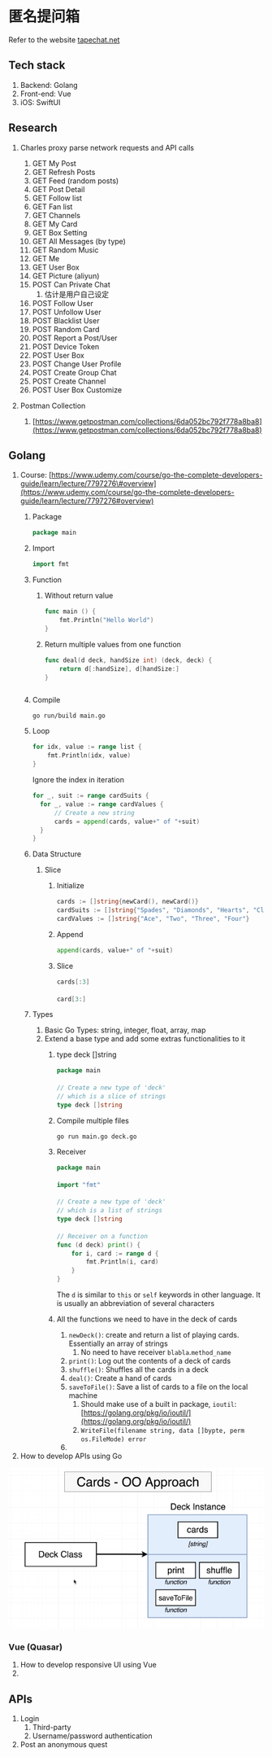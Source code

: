 # 匿名提问箱

Refer to the website [tapechat.net](https://www.tapechat.net/)

## Tech stack

1. Backend: Golang
2. Front-end: Vue
3. iOS: SwiftUI

## Research

1. Charles proxy parse network requests and API calls
   1. GET My Post
   2. GET Refresh Posts
   3. GET Feed \(random posts\)
   4. GET Post Detail
   5. GET Follow list
   6. GET Fan list
   7. GET Channels
   8. GET My Card
   9. GET Box Setting
   10. GET All Messages \(by type\)
   11. GET Random Music
   12. GET Me
   13. GET User Box
   14. GET Picture \(aliyun\)
   15. POST Can Private Chat
       1. 估计是用户自己设定
   16. POST Follow User
   17. POST Unfollow User
   18. POST Blacklist User
   19. POST Random Card
   20. POST Report a Post/User
   21. POST Device Token
   22. POST User Box
   23. POST Change User Profile
   24. POST Create Group Chat
   25. POST Create Channel
   26. POST User Box Customize
2. Postman Collection

   1. [https://www.getpostman.com/collections/6da052bc792f778a8ba8](https://www.getpostman.com/collections/6da052bc792f778a8ba8)

## Golang

1. Course: [https://www.udemy.com/course/go-the-complete-developers-guide/learn/lecture/7797276\#overview](https://www.udemy.com/course/go-the-complete-developers-guide/learn/lecture/7797276#overview)
   1. Package

      ```go
      package main
      ```

   2. Import

      ```go
      import fmt
      ```

   3. Function
      1. Without return value

         ```go
         func main () {
             fmt.Println("Hello World")
         }
         ```

      2. Return multiple values from one function

         ```go
         func deal(d deck, handSize int) (deck, deck) {
             return d[:handSize], d[handSize:]
         }
         ```

         ```go

         ```
   4. Compile

      ```text
      go run/build main.go
      ```

   5. Loop

      ```go
      for idx, value := range list {
          fmt.Println(idx, value)
      }
      ```

      Ignore the index in iteration

      ```go
      for _, suit := range cardSuits {
      	for _, value := range cardValues {
      		// Create a new string
      		cards = append(cards, value+" of "+suit)
      	}
      }
      ```

   6. Data Structure
      1. Slice
         1. Initialize

            ```go
            cards := []string{newCard(), newCard()}
            cardSuits := []string{"Spades", "Diamonds", "Hearts", "Clubs"}
            cardValues := []string{"Ace", "Two", "Three", "Four"}
            ```

         2. Append

            ```go
            append(cards, value+" of "+suit)
            ```

         3. Slice

            ```go
            cards[:3]

            card[3:]
            ```
   7. Types
      1. Basic Go Types: string, integer, float, array, map
      2. Extend a base type and add some extras functionalities to it
         1. type deck \[\]string

            ```go
            package main

            // Create a new type of 'deck'
            // which is a slice of strings
            type deck []string
            ```

         2. Compile multiple files

            ```text
            go run main.go deck.go
            ```

         3. Receiver

            ```go
            package main

            import "fmt"

            // Create a new type of 'deck'
            // which is a list of strings
            type deck []string

            // Receiver on a function
            func (d deck) print() {
            	for i, card := range d {
            		fmt.Println(i, card)
            	}
            }

            ```

            The `d` is similar to `this` or `self` keywords in other language. It is usually an abbreviation of several characters

         4. All the functions we need to have in the deck of cards
            1. `newDeck()`: create and return a list of playing cards. Essentially an array of strings
               1. No need to have receiver `blabla`.`method_name`
            2. `print()`: Log out the contents of a deck of cards
            3. `shuffle()`: Shuffles all the cards in a deck
            4. `deal()`: Create a hand of cards
            5. `saveToFile()`: Save a list of cards to a file on the local machine
               1. Should make use of a built in package, `ioutil`: [https://golang.org/pkg/io/ioutil/](https://golang.org/pkg/io/ioutil/)
               2. `WriteFile(filename string, data []bypte, perm os.FileMode) error`
            6. 
2. How to develop APIs using Go

![Normal OO approach](.gitbook/assets/image%20%2862%29.png)





### Vue \(Quasar\)

1. How to develop responsive UI using Vue
2. 
## APIs

1. Login
   1. Third-party
   2. Username/password authentication
2. Post an anonymous quest




